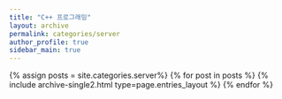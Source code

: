 ```yaml
---
title: "C++ 프로그래밍"
layout: archive
permalink: categories/server
author_profile: true
sidebar_main: true
---
```


{% assign posts = site.categories.server%}
{% for post in posts %} {% include archive-single2.html type=page.entries_layout %} {% endfor %}

